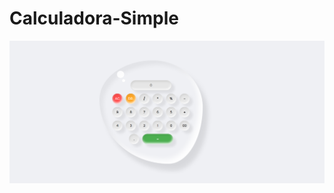# Calculadora-Simple
<p align="center">
  <img src="preview.png" alt="preview del proyecto" width="600">
</p>